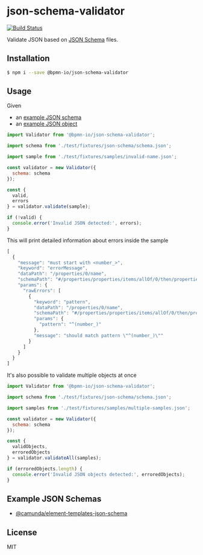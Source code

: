 # json-schema-validator

[![Build Status](https://travis-ci.com/bpmn-io/json-schema-validator.svg?branch=main)](https://travis-ci.com/bpmn-io/json-schema-validator)

Validate JSON based on [JSON Schema](https://json-schema.org/) files.

## Installation 

```sh
$ npm i --save @bpmn-io/json-schema-validator
```

## Usage

Given 
* an [example JSON schema](./test/fixtures/json-schema/schema.json)
* an [example JSON object](./test/fixtures/samples/invalid-name.json)

```js
import Validator from '@bpmn-io/json-schema-validator';

import schema from './test/fixtures/json-schema/schema.json';

import sample from './test/fixtures/samples/invalid-name.json';

const validator = new Validator({
  schema: schema
});

const {
  valid,
  errors
} = validator.validate(sample);

if (!valid) {
  console.error('Invalid JSON detected:', errors);
}

```

This will print detailed information about errors inside the sample

```js
[
  {
    "message": "must start with <number_>",
    "keyword": "errorMessage",
    "dataPath": "/properties/0/name",
    "schemaPath": "#/properties/properties/items/allOf/0/then/properties/name/errorMessage",
    "params": {
      "rawErrors": [
        {
          "keyword": "pattern",
          "dataPath": "/properties/0/name",
          "schemaPath": "#/properties/properties/items/allOf/0/then/properties/name/pattern",
          "params": {
            "pattern": "^(number_)"
          },
          "message": "should match pattern \"^(number_)\""
        }
      ]
    }
  }
]
```


It's also possible to validate multiple objects at once

```js
import Validator from '@bpmn-io/json-schema-validator';

import schema from './test/fixtures/json-schema/schema.json';

import samples from './test/fixtures/samples/multiple-samples.json';

const validator = new Validator({
  schema: schema
});

const {
  validObjects,
  erroredObjects
} = validator.validateAll(samples);

if (erroredObjects.length) {
  console.error('Invalid JSON objects detected:', erroredObjects);
}

```

## Example JSON Schemas

* [@camunda/element-templates-json-schema](https://github.com/bpmn-io/element-templates-json-schema)

## License

MIT

